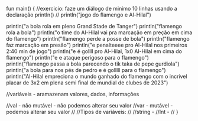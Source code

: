 



fun main() {
   //exercicio: faze um diálogo de minimo 10 linhas usando a declaração println()
   //
   println("jogo do flamengo e Al-Hilal")
   
   println("a bola rola em pleno Grand Stade de Tanger")
   println("flamengo rola a bola")
   println("o time do Al-Hilal vai pra marcação em preção em cima do flamengo")
   println("flamengo perde a posse de bola")
   println("flamengo faz marcação em presão")
   println("e penalteeee pro Al-Hilal nos primeiros 2:40 min de jogo")
   println("e é gollll pro Al-Hilal, 1x0 Al-Hilal em cima do flamengo")
   println("e e ataque perigoso para o flamengo")
   println("flamengo passa a bola parecendo o tik taka de pepe gurdiola")
   println("a bola para nos pés de pedro e é golllll para o flamengo")
   println("Al-Hilal empreciona o mundo ganhado do flamengo com o incrivel placar de 3x2 em plena semi final de mundial de clubes de 2023")
   
   //variáveis - aramazenam valores, dados, informações
   
   //val - não mutável - não podemos alterar seu valor
   //var - mutável - podemos alterar seu valor
   //
   //Tipos de variáveis:
   //
   //string -
   //Int - 
   //
}
